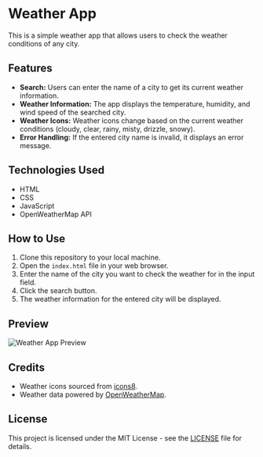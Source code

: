 # Weather App

This is a simple weather app that allows users to check the weather conditions of any city.

## Features

- **Search:** Users can enter the name of a city to get its current weather information.
- **Weather Information:** The app displays the temperature, humidity, and wind speed of the searched city.
- **Weather Icons:** Weather icons change based on the current weather conditions (cloudy, clear, rainy, misty, drizzle, snowy).
- **Error Handling:** If the entered city name is invalid, it displays an error message.

## Technologies Used

- HTML
- CSS
- JavaScript
- OpenWeatherMap API

## How to Use

1. Clone this repository to your local machine.
2. Open the `index.html` file in your web browser.
3. Enter the name of the city you want to check the weather for in the input field.
4. Click the search button.
5. The weather information for the entered city will be displayed.

## Preview

![Weather App Preview](preview.png)

## Credits

- Weather icons sourced from [icons8](https://icons8.com/).
- Weather data powered by [OpenWeatherMap](https://openweathermap.org/).

## License

This project is licensed under the MIT License - see the [LICENSE](LICENSE) file for details.
